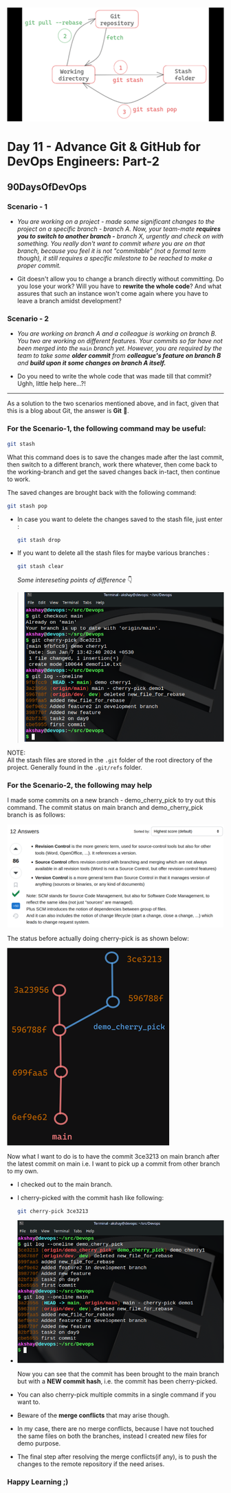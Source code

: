 ![coverpage](cover.png)

# Day 11 - Advance Git & GitHub for DevOps Engineers: Part-2

## 90DaysOfDevOps

### Scenario - 1

* *You are working on a project - made some significant changes to the project on a specific branch - branch A. Now, your team-mate* ***requires you to switch to another branch -*** *branch X,* *urgently and check on with something. You really don't want to commit where you are on that branch, because you feel it is not "commitable" (not a formal term though), it still requires a specific milestone to be reached to make a proper commit.*
    
* Git doesn't allow you to change a branch directly without committing. Do you lose your work? Will you have to **rewrite the whole code**? And what assures that such an instance won't come again where you have to leave a branch amidst development?
    

### Scenario - 2

* *You are working on branch A and a colleague is working on branch B. You two are working on different features. Your commits so far have not been merged into the* `main` *branch yet. However, you are required by the team to take some* ***older commit*** *from* ***colleague's feature on branch B*** *and* ***build upon it some changes on branch A itself.***
    
* Do you need to write the whole code that was made till that commit? Ughh, little help here...?!
    

---

As a solution to the two scenarios mentioned above, and in fact, given that this is a blog about Git, the answer is **Git** 👻.

### For the Scenario-1, the following command may be useful:

```bash
git stash
```

What this command does is to save the changes made after the last commit, then switch to a different branch, work there whatever, then come back to the working-branch and get the saved changes back in-tact, then continue to work.

The saved changes are brought back with the following command:

```bash
git stash pop
```

* In case you want to delete the changes saved to the stash file, just enter :
    
    ```bash
    git stash drop
    ```
    
* If you want to delete all the stash files for maybe various branches :
    
    ```bash
    git stash clear
    ```
    
    *Some intereseting points of difference* 👇
    

> ![](4.png)

NOTE:  
All the stash files are stored in the `.git` folder of the root directory of the project. Generally found in the `.git/refs` folder.

### For the Scenario-2, the following may help

I made some commits on a new branch - demo\_cherry\_pick to try out this command. The commit status on main branch and demo\_cherry\_pick branch is as follows:

![](1.png)

The status before actually doing cherry-pick is as shown below:

![](2.png)

Now what I want to do is to have the commit 3ce3213 on main branch after the latest commit on main i.e. I want to pick up a commit from other branch to my own.

* I checked out to the main branch.
    
* I cherry-picked with the commit hash like following:
    
    ```bash
    git cherry-pick 3ce3213
    ```
    
* ![](3.png)
    
    Now you can see that the commit has been brought to the main branch but with a **NEW commit hash**, i.e. the commit has been cherry-picked.
    
* You can also cherry-pick multiple commits in a single command if you want to.
    
* Beware of the **merge conflicts** that may arise though.
    
* In my case, there are no merge conflicts, because I have not touched the same files on both the branches, instead I created new files for demo purpose.
    
* The final step after resolving the merge conflicts(if any), is to push the changes to the remote repository if the need arises.
    

### Happy Learning ;)